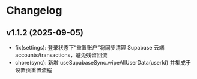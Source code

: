 # Changelog

## v1.1.2 (2025-09-05)
- fix(settings): 登录状态下“重置账户”将同步清理 Supabase 云端 accounts/transactions，避免残留回流
- chore(sync): 新增 useSupabaseSync.wipeAllUserData(userId) 并集成于设置页重置流程